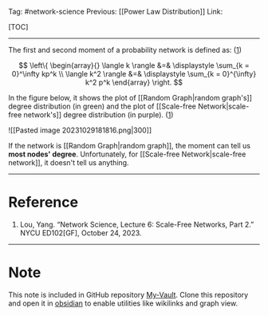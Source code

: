 Tag: #network-science 
Previous: [[Power Law Distribution]]
Link: 

[TOC]

---

The first and second moment of a probability network is defined as: (<u>1</u>)

$$
\left\{
	\begin{array}{}
		\langle k \rangle &=&
		\displaystyle
		\sum_{k = 0}^\infty kp^k \\
		\langle k^2 \rangle &=&
		\displaystyle
		\sum_{k = 0}^{\infty}
		k^2 p^k
	\end{array}
\right.
$$

In the figure below, it shows the plot of [[Random Graph|random graph's]] degree distribution (in green) and the plot of [[Scale-free Network|scale-free network's]] degree distribution (in purple). (<u>1</u>)

![[Pasted image 20231029181816.png|300]]

If the network is [[Random Graph|random graph]], the moment can tell us **most nodes' degree**. Unfortunately, for [[Scale-free Network|scale-free network]], it doesn't tell us anything.

---

# Reference

1. Lou, Yang. “Network Science, Lecture 6: Scale-Free Networks, Part 2.” NYCU ED102[GF], October 24, 2023.

---

# Note

This note is included in GitHub repository [My-Vault](https://github.com/LittleD3092/My-Vault.git). Clone this repository and open it in [obsidian](https://obsidian.md/) to enable utilities like wikilinks and graph view.